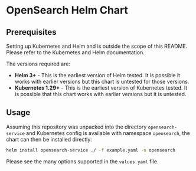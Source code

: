 # OpenSearch Helm Chart

## Prerequisites

Setting up Kubernetes and Helm and is outside the scope
of this README. Please refer to the Kubernetes and Helm documentation.

The versions required are:

  * **Helm 3+** - This is the earliest version of Helm tested. It is possible
    it works with earlier versions but this chart is untested for those versions.
  * **Kubernetes 1.29+** - This is the earliest version of Kubernetes tested.
    It is possible that this chart works with earlier versions but it is
    untested. 

## Usage

Assuming this repository was unpacked into the directory `opensearch-service` and Kubernetes config is available with namespace `opensearch`, the chart can
then be installed directly:
```bash
helm install opensearch-service ./ -f example.yaml -n opensearch
```
Please see the many options supported in the `values.yaml`
file.